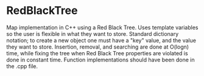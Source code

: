 # RedBlackTree
Map implementation in C++ using a Red Black Tree.
Uses template variables so the user is flexible in what they want to store.
Standard dictionary notation; to create a new object one must have a "key" value, and the value they want to store.
Insertion, removal, and searching are done at O(logn) time, while fixing the tree when Red Black Tree properties are violated is done in constant time.
Function implementations should have been done in the .cpp file.
